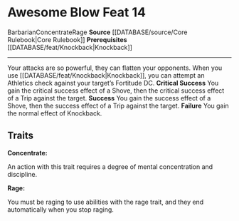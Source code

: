 ﻿---
feat: Awesome Blow
id: '167'
level: '14'
name: Awesome Blow
prerequisite: '[[DATABASE/feat/Knockback|Knockback]]'
rarity: Common
source: '[[DATABASE/source/Core Rulebook|Core Rulebook]]'
trait:
- '[[DATABASE/trait/Barbarian|Barbarian]]'
- '[[DATABASE/trait/Concentrate|Concentrate]]'
- '[[DATABASE/trait/Rage|Rage]]'
type: Feat

---
# Awesome Blow <span class="item-type">Feat 14</span>

<span class="item-trait">Barbarian</span><span class="item-trait">Concentrate</span><span class="item-trait">Rage</span>
**Source** [[DATABASE/source/Core Rulebook|Core Rulebook]] 
**Prerequisites** [[DATABASE/feat/Knockback|Knockback]]

---
Your attacks are so powerful, they can flatten your opponents. When you use [[DATABASE/feat/Knockback|Knockback]], you can attempt an Athletics check against your target’s Fortitude DC.
**Critical Success** You gain the critical success effect of a Shove, then the critical success effect of a Trip against the target.
**Success** You gain the success effect of a Shove, then the success effect of a Trip against the target.
**Failure** You gain the normal effect of Knockback.

## Traits

**Concentrate:**

An action with this trait requires a degree of mental concentration and discipline.

**Rage:**

You must be raging to use abilities with the rage trait, and they end automatically when you stop raging.